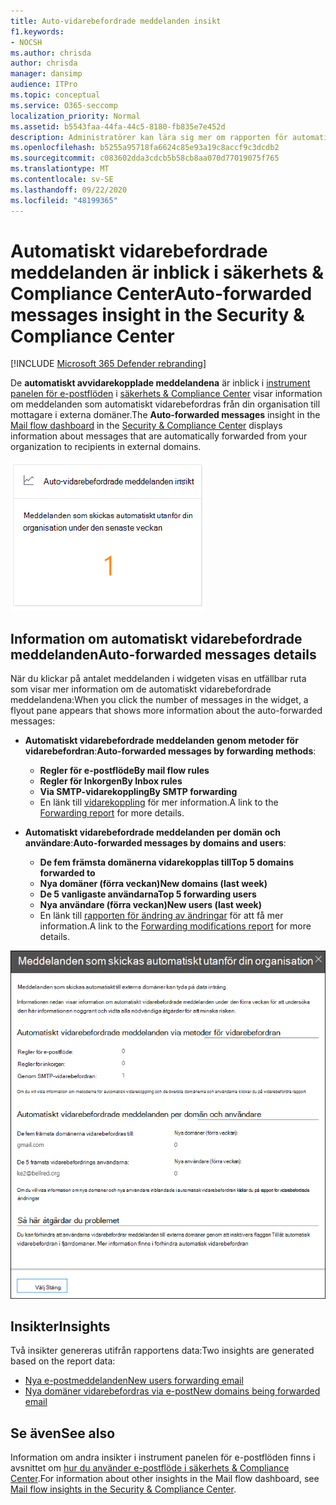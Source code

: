 ```yaml
---
title: Auto-vidarebefordrade meddelanden insikt
f1.keywords:
- NOCSH
ms.author: chrisda
author: chrisda
manager: dansimp
audience: ITPro
ms.topic: conceptual
ms.service: O365-seccomp
localization_priority: Normal
ms.assetid: b5543faa-44fa-44c5-8180-fb835e7e452d
description: Administratörer kan lära sig mer om rapporten för automatiskt vidarebefordrade meddelanden i instrument panelen för e-postflöde i säkerhets & efterlevnad.
ms.openlocfilehash: b5255a95718fa6624c85e93a19c8accf9c3dcdb2
ms.sourcegitcommit: c083602dda3cdcb5b58cb8aa070d77019075f765
ms.translationtype: MT
ms.contentlocale: sv-SE
ms.lasthandoff: 09/22/2020
ms.locfileid: "48199365"
---
```

# <a name="auto-forwarded-messages-insight-in-the-security--compliance-center"></a><span data-ttu-id="6d12e-103">Automatiskt vidarebefordrade meddelanden är inblick i säkerhets & Compliance Center</span><span class="sxs-lookup"><span data-stu-id="6d12e-103">Auto-forwarded messages insight in the Security & Compliance Center</span></span>

[!INCLUDE [Microsoft 365 Defender rebranding](../includes/microsoft-defender-for-office.md)]


<span data-ttu-id="6d12e-104">De **automatiskt avvidarekopplade meddelandena** är inblick i [instrument panelen för e-postflöden](mail-flow-insights-v2.md) i [säkerhets & Compliance Center](https://protection.office.com) visar information om meddelanden som automatiskt vidarebefordras från din organisation till mottagare i externa domäner.</span><span class="sxs-lookup"><span data-stu-id="6d12e-104">The **Auto-forwarded messages** insight in the [Mail flow dashboard](mail-flow-insights-v2.md) in the [Security & Compliance Center](https://protection.office.com) displays information about messages that are automatically forwarded from your organization to recipients in external domains.</span></span>

![Widget för automatiskt vidarebefordrade meddelanden i säkerhets & efterlevnad](../../media/mfi-auto-forwarded-messages.png)

## <a name="auto-forwarded-messages-details"></a><span data-ttu-id="6d12e-106">Information om automatiskt vidarebefordrade meddelanden</span><span class="sxs-lookup"><span data-stu-id="6d12e-106">Auto-forwarded messages details</span></span>

<span data-ttu-id="6d12e-107">När du klickar på antalet meddelanden i widgeten visas en utfällbar ruta som visar mer information om de automatiskt vidarebefordrade meddelandena:</span><span class="sxs-lookup"><span data-stu-id="6d12e-107">When you click the number of messages in the widget, a flyout pane appears that shows more information about the auto-forwarded messages:</span></span>

- <span data-ttu-id="6d12e-108">**Automatiskt vidarebefordrade meddelanden genom metoder för vidarebefordran**:</span><span class="sxs-lookup"><span data-stu-id="6d12e-108">**Auto-forwarded messages by forwarding methods**:</span></span>

  - <span data-ttu-id="6d12e-109">**Regler för e-postflöde**</span><span class="sxs-lookup"><span data-stu-id="6d12e-109">**By mail flow rules**</span></span>
  - <span data-ttu-id="6d12e-110">**Regler för Inkorgen**</span><span class="sxs-lookup"><span data-stu-id="6d12e-110">**By Inbox rules**</span></span>
  - <span data-ttu-id="6d12e-111">**Via SMTP-vidarekoppling**</span><span class="sxs-lookup"><span data-stu-id="6d12e-111">**By SMTP forwarding**</span></span>
  - <span data-ttu-id="6d12e-112">En länk till [vidarekoppling](view-mail-flow-reports.md#forwarding-report) för mer information.</span><span class="sxs-lookup"><span data-stu-id="6d12e-112">A link to the [Forwarding report](view-mail-flow-reports.md#forwarding-report) for more details.</span></span>

- <span data-ttu-id="6d12e-113">**Automatiskt vidarebefordrade meddelanden per domän och användare**:</span><span class="sxs-lookup"><span data-stu-id="6d12e-113">**Auto-forwarded messages by domains and users**:</span></span>

  - <span data-ttu-id="6d12e-114">**De fem främsta domänerna vidarekopplas till**</span><span class="sxs-lookup"><span data-stu-id="6d12e-114">**Top 5 domains forwarded to**</span></span>
  - <span data-ttu-id="6d12e-115">**Nya domäner (förra veckan)**</span><span class="sxs-lookup"><span data-stu-id="6d12e-115">**New domains (last week)**</span></span>
  - <span data-ttu-id="6d12e-116">**De 5 vanligaste användarna**</span><span class="sxs-lookup"><span data-stu-id="6d12e-116">**Top 5 forwarding users**</span></span>
  - <span data-ttu-id="6d12e-117">**Nya användare (förra veckan)**</span><span class="sxs-lookup"><span data-stu-id="6d12e-117">**New users (last week)**</span></span>
  - <span data-ttu-id="6d12e-118">En länk till [rapporten för ändring av ändringar](mfi-new-users-forwarding-email.md#forwarding-modifications-report) för att få mer information.</span><span class="sxs-lookup"><span data-stu-id="6d12e-118">A link to the [Forwarding modifications report](mfi-new-users-forwarding-email.md#forwarding-modifications-report) for more details.</span></span>

![Den utfällbara informationen för rapporten för automatiskt vidarebefordrade meddelanden i säkerhets & Compliance Center](../../media/mfi-auto-forwarded-messages-details.png)

## <a name="insights"></a><span data-ttu-id="6d12e-120">Insikter</span><span class="sxs-lookup"><span data-stu-id="6d12e-120">Insights</span></span>

<span data-ttu-id="6d12e-121">Två insikter genereras utifrån rapportens data:</span><span class="sxs-lookup"><span data-stu-id="6d12e-121">Two insights are generated based on the report data:</span></span>

- [<span data-ttu-id="6d12e-122">Nya e-postmeddelanden</span><span class="sxs-lookup"><span data-stu-id="6d12e-122">New users forwarding email</span></span>](mfi-new-users-forwarding-email.md)
- [<span data-ttu-id="6d12e-123">Nya domäner vidarebefordras via e-post</span><span class="sxs-lookup"><span data-stu-id="6d12e-123">New domains being forwarded email</span></span>](mfi-new-domains-being-forwarded-email.md)

## <a name="see-also"></a><span data-ttu-id="6d12e-124">Se även</span><span class="sxs-lookup"><span data-stu-id="6d12e-124">See also</span></span>

<span data-ttu-id="6d12e-125">Information om andra insikter i instrument panelen för e-postflöden finns i avsnittet om [hur du använder e-postflöde i säkerhets & Compliance Center](mail-flow-insights-v2.md).</span><span class="sxs-lookup"><span data-stu-id="6d12e-125">For information about other insights in the Mail flow dashboard, see [Mail flow insights in the Security & Compliance Center](mail-flow-insights-v2.md).</span></span>

